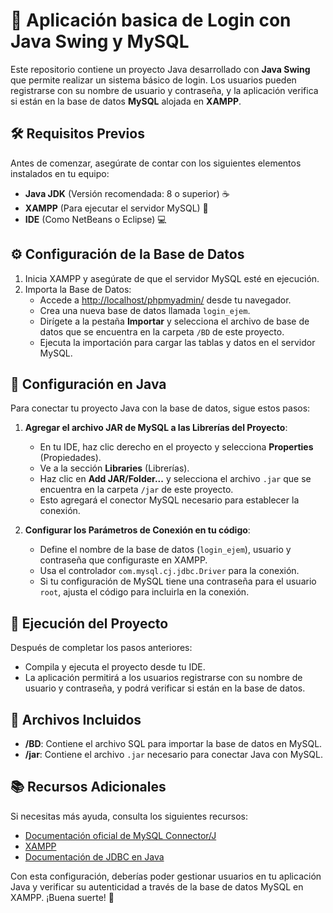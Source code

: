 # 🔑 Aplicación basica de Login con Java Swing y MySQL

Este repositorio contiene un proyecto Java desarrollado con **Java Swing** que permite realizar un sistema básico de login. Los usuarios pueden registrarse con su nombre de usuario y contraseña, y la aplicación verifica si están en la base de datos **MySQL** alojada en **XAMPP**.

## 🛠️ Requisitos Previos

Antes de comenzar, asegúrate de contar con los siguientes elementos instalados en tu equipo:

- **Java JDK** (Versión recomendada: 8 o superior) ☕
- **XAMPP** (Para ejecutar el servidor MySQL) 🐬
- **IDE** (Como NetBeans o Eclipse) 💻

## ⚙️ Configuración de la Base de Datos

1. Inicia XAMPP y asegúrate de que el servidor MySQL esté en ejecución.
2. Importa la Base de Datos:
   - Accede a [http://localhost/phpmyadmin/](http://localhost/phpmyadmin/) desde tu navegador.
   - Crea una nueva base de datos llamada `login_ejem`.
   - Dirígete a la pestaña **Importar** y selecciona el archivo de base de datos que se encuentra en la carpeta `/BD` de este proyecto.
   - Ejecuta la importación para cargar las tablas y datos en el servidor MySQL.

## 🔌 Configuración en Java

Para conectar tu proyecto Java con la base de datos, sigue estos pasos:

1. **Agregar el archivo JAR de MySQL a las Librerías del Proyecto**:
   - En tu IDE, haz clic derecho en el proyecto y selecciona **Properties** (Propiedades).
   - Ve a la sección **Libraries** (Librerías).
   - Haz clic en **Add JAR/Folder...** y selecciona el archivo `.jar` que se encuentra en la carpeta `/jar` de este proyecto.
   - Esto agregará el conector MySQL necesario para establecer la conexión.

2. **Configurar los Parámetros de Conexión en tu código**:
   - Define el nombre de la base de datos (`login_ejem`), usuario y contraseña que configuraste en XAMPP.
   - Usa el controlador `com.mysql.cj.jdbc.Driver` para la conexión.
   - Si tu configuración de MySQL tiene una contraseña para el usuario `root`, ajusta el código para incluirla en la conexión.

## 🚀 Ejecución del Proyecto

Después de completar los pasos anteriores:

- Compila y ejecuta el proyecto desde tu IDE.
- La aplicación permitirá a los usuarios registrarse con su nombre de usuario y contraseña, y podrá verificar si están en la base de datos.

## 📂 Archivos Incluidos

- **/BD**: Contiene el archivo SQL para importar la base de datos en MySQL.
- **/jar**: Contiene el archivo `.jar` necesario para conectar Java con MySQL.

## 📚 Recursos Adicionales

Si necesitas más ayuda, consulta los siguientes recursos:

- [Documentación oficial de MySQL Connector/J](https://dev.mysql.com/doc/connector-j/8.0/en/)
- [XAMPP](https://www.apachefriends.org/index.html)
- [Documentación de JDBC en Java](https://docs.oracle.com/javase/8/docs/technotes/guides/jdbc/)

Con esta configuración, deberías poder gestionar usuarios en tu aplicación Java y verificar su autenticidad a través de la base de datos MySQL en XAMPP. ¡Buena suerte! 🎉
